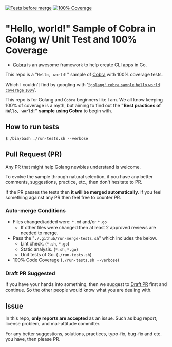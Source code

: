 <!-- markdownlint-disable MD001 MD041 -->
[![Tests before merge](https://github.com/KEINOS/Hello-Cobra/workflows/Tests%20before%20merge/badge.svg)](https://github.com/KEINOS/Hello-Cobra/actions?query=workflow%3A%22Tests+before+merge%22 "View status on GitHub")
[![100% Coverage](https://github.com/KEINOS/Hello-Cobra/workflows/100%25%20Coverage/badge.svg)](https://github.com/KEINOS/Hello-Cobra/actions?query=workflow%3A%22100%25+Coverage%22 "View status on GitHub")

# "Hello, world!" Sample of Cobra in Golang w/ Unit Test and 100% Coverage

- [Cobra](https://cobra.dev/) is an awesome framework to help create CLI apps in Go.

This repo is a "`Hello, world!`" sample of [Cobra](https://cobra.dev/) with 100% coverage tests.

Which I couldn't find by googling with '[`"golang"` `cobra` `sample` `hello` `world` `coverage` `100%`](https://www.google.com/search?q=%22golang%22+cobra+sample+hello+world+coverage+100%)'.

This repo is for Golang and `Cobra` beginners like I am. We all know keeping 100% of coverage is a myth, but aiming to find out the **"Best practices of `Hello, world!`" sample using Cobra** to begin with.

## How to run tests

```shellsession
$ /bin/bash ./run-tests.sh --verbose
```

## Pull Request (PR)

Any PR that might help Golang newbies understand is welcome.

To evolve the sample through natural selection, if you have any better comments, suggestions, practice, etc., then don't hesitate to PR.

If the PR passes the tests then **it will be merged automatically**. If you feel something against any PR then feel free to counter PR.

### Auto-merge Conditions

- Files changed/added were: `*.md` and/or `*.go`
  - If other files were changed then at least 2 approved reviews are needed to merge.
- Pass the "`./.github/run-merge-tests.sh`" which includes the below.
  - Lint check. (`*.sh`, `*.go`)
  - Static analysis. (`*.sh`, `*.go`)
  - Unit tests of Go. (`./run-tests.sh`)
- 100% Code Coverage (`./run-tests.sh --verbose`)

### Draft PR Suggested

If you have your hands into something, then we suggest to [Draft PR](https://github.blog/2019-02-14-introducing-draft-pull-requests/) first and continue. So the other people would know what you are dealing with.

## Issue

In this repo, **only reports are accepted** as an issue. Such as bug report, license problem, and mal-attitude committer.

For any better suggestions, solutions, practices, typo-fix, bug-fix and etc. you have, then please PR.

<!-- WIP
## Codespaces and VSCode Friendly

This repo works on [GitHub Codespaces](https://github.com/features/codespaces) which lets you edit/code online.

1. [Request early access](https://github.com/features/codespaces/signup) and wait to be accepted.
2. [Fork](https://docs.github.com/en/free-pro-team@latest/github/getting-started-with-github/fork-a-repo) this repo to your GitHub account.
3. Open the forked repo in GitHub and select ”`Open with Codespaces`" dropdown menu in the upper right "`↓ Code`" button.
4. Create/add a "`New codespace`" and wait until the Docker image gets built.
-->
